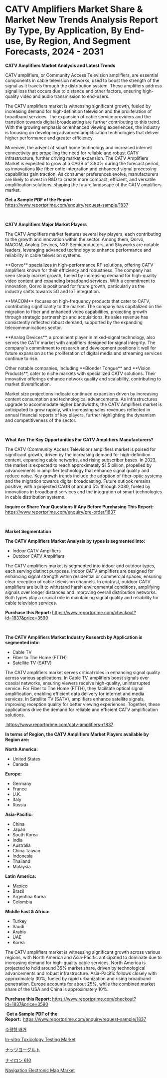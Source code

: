 <p><h1>CATV Amplifiers Market Share & Market New Trends Analysis Report By Type, By Application, By End-use, By Region, And Segment Forecasts, 2024 - 2031</h1></p><p><strong>CATV Amplifiers Market Analysis and Latest Trends</strong></p>
<p><p>CATV amplifiers, or Community Access Television amplifiers, are essential components in cable television networks, used to boost the strength of the signal as it travels through the distribution system. These amplifiers address signal loss that occurs due to distance and other factors, ensuring high-quality video and audio transmission to end-users.</p><p>The CATV amplifiers market is witnessing significant growth, fueled by increasing demand for high-definition television and the proliferation of broadband services. The expansion of cable service providers and the transition towards digital broadcasting are further contributing to this trend. With the growing emphasis on enhanced viewing experiences, the industry is focusing on developing advanced amplification technologies that deliver higher performance and greater efficiency.</p><p>Moreover, the advent of smart home technology and increased internet connectivity are propelling the need for reliable and robust CATV infrastructure, further driving market expansion. The CATV Amplifiers Market is expected to grow at a CAGR of 3.80% during the forecast period, as innovations like fiber optic integration and enhanced signal processing capabilities gain traction. As consumer preferences evolve, manufacturers are likely to invest in R&D to create more compact, efficient, and versatile amplification solutions, shaping the future landscape of the CATV amplifiers market.</p></p>
<p><strong>Get a Sample PDF of the Report:&nbsp;</strong> <a href="https://www.reportprime.com/enquiry/request-sample/1837">https://www.reportprime.com/enquiry/request-sample/1837</a></p>
<p>&nbsp;</p>
<p><strong>CATV Amplifiers Major Market Players</strong></p>
<p><p>The CATV Amplifiers market features several key players, each contributing to the growth and innovation within the sector. Among them, Qorvo, MACOM, Analog Devices, NXP Semiconductors, and Skyworks are notable leaders, leveraging advanced technology to enhance performance and reliability in cable television systems.</p><p>**Qorvo** specializes in high-performance RF solutions, offering CATV amplifiers known for their efficiency and robustness. The company has seen steady market growth, fueled by increasing demand for high-quality video content and expanding broadband services. With a commitment to innovation, Qorvo is positioned for future growth, particularly as the industry shifts towards 5G and IoT integration.</p><p>**MACOM** focuses on high-frequency products that cater to CATV, contributing significantly to the market. The company has capitalized on the migration to fiber and enhanced video capabilities, projecting growth through strategic partnerships and acquisitions. Its sales revenue has consistently reflected robust demand, supported by the expanding telecommunications sector.</p><p>**Analog Devices**, a prominent player in mixed-signal technology, also serves the CATV market with amplifiers designed for signal integrity. The company's commitment to research and development positions it well for future expansion as the proliferation of digital media and streaming services continue to rise.</p><p>Other notable companies, including **Blonder Tongue** and **Vision Products**, cater to niche markets with specialized CATV solutions. Their innovative offerings enhance network quality and scalability, contributing to market diversification.</p><p>Market size projections indicate continued expansion driven by increasing content consumption and technological advancements. As infrastructures upgrade to accommodate higher bandwidths, the CATV Amplifiers market is anticipated to grow rapidly, with increasing sales revenues reflected in annual financial reports of key players, further highlighting the dynamism and competitiveness of the sector.</p></p>
<p>&nbsp;</p>
<p><strong>What Are The Key Opportunities For CATV Amplifiers Manufacturers?</strong></p>
<p><p>The CATV (Community Access Television) amplifiers market is poised for significant growth, driven by the increasing demand for high-definition content, expanding cable networks, and rising subscriber bases. In 2023, the market is expected to reach approximately $1.5 billion, propelled by advancements in amplifier technology that enhance signal quality and reduce noise. Key growth trends include the adoption of fiber-optic systems and the migration towards digital broadcasting. Future outlook remains positive, with a projected CAGR of around 5% through 2030, fueled by innovations in broadband services and the integration of smart technologies in cable distribution systems.</p></p>
<p><strong>Inquire or Share Your Questions If Any Before Purchasing This Report:</strong> <a href="https://www.reportprime.com/enquiry/pre-order/1837">https://www.reportprime.com/enquiry/pre-order/1837</a></p>
<p>&nbsp;</p>
<p><strong>Market Segmentation</strong></p>
<p><strong>The CATV Amplifiers Market Analysis by types is segmented into:</strong></p>
<p><ul><li>Indoor CATV Amplifiers</li><li>Outdoor CATV Amplifiers</li></ul></p>
<p><p>The CATV amplifiers market is segmented into indoor and outdoor types, each serving distinct purposes. Indoor CATV amplifiers are designed for enhancing signal strength within residential or commercial spaces, ensuring clear reception of cable television channels. In contrast, outdoor CATV amplifiers are built to withstand harsh environmental conditions, amplifying signals over longer distances and improving overall distribution networks. Both types play a crucial role in maintaining signal quality and reliability for cable television services.</p></p>
<p><strong>Purchase this Report:&nbsp;</strong><a href="https://www.reportprime.com/checkout?id=1837&price=3590">https://www.reportprime.com/checkout?id=1837&price=3590</a></p>
<p>&nbsp;</p>
<p><strong>The CATV Amplifiers Market Industry Research by Application is segmented into:</strong></p>
<p><ul><li>Cable TV</li><li>Fiber to The Home (FTTH)</li><li>Satellite TV (SATV)</li></ul></p>
<p><p>The CATV amplifiers market serves critical roles in enhancing signal quality across various applications. In Cable TV, amplifiers boost signals over coaxial networks, ensuring viewers receive high-quality, uninterrupted service. For Fiber to The Home (FTTH), they facilitate optical signal amplification, enabling efficient data delivery for internet and media services. In Satellite TV (SATV), amplifiers enhance satellite signals, improving reception quality for better viewing experiences. Together, these applications drive the demand for reliable and efficient CATV amplification solutions.</p></p>
<p><a href="https://www.reportprime.com/catv-amplifiers-r1837">&nbsp;https://www.reportprime.com/catv-amplifiers-r1837</a></p>
<p><strong>In terms of Region, the CATV Amplifiers Market Players available by Region are:</strong></p>
<p>
    <p> <strong> North America: </strong>
        <ul>
            <li>United States</li>
            <li>Canada</li>
        </ul>
        </p> 
    <p> <strong> Europe: </strong>
        <ul>
            <li>Germany</li>
            <li>France</li>
            <li>U.K.</li>
            <li>Italy</li>
            <li>Russia</li>
        </ul>
        </p> 
    <p> <strong> Asia-Pacific: </strong>
        <ul>
            <li>China</li>
            <li>Japan</li>
            <li>South Korea</li>
            <li>India</li>
            <li>Australia</li>
            <li>China Taiwan</li>
            <li>Indonesia</li>
            <li>Thailand</li>
            <li>Malaysia</li>
        </ul>
        </p> 
    <p> <strong> Latin America: </strong>
        <ul>
            <li>Mexico</li>
            <li>Brazil</li>
            <li>Argentina Korea</li>
            <li>Colombia</li>
        </ul>
        </p> 
    <p> <strong> Middle East & Africa: </strong>
        <ul>
            <li>Turkey</li>
            <li>Saudi</li>
            <li>Arabia</li>
            <li>UAE</li>
            <li>Korea</li>
        </ul>
    </p>
    </p>
<p><p>The CATV amplifiers market is witnessing significant growth across various regions, with North America and Asia-Pacific anticipated to dominate due to increasing demand for high-quality cable services. North America is projected to hold around 35% market share, driven by technological advancements and robust infrastructure. Asia-Pacific follows closely with approximately 30%, fueled by rapid urbanization and rising broadband penetration. Europe accounts for about 25%, while the combined market share of the USA and China is approximately 10%.</p></p>
<p><strong>Purchase this Report: </strong><a href="https://www.reportprime.com/checkout?id=1837&price=3590">https://www.reportprime.com/checkout?id=1837&price=3590</a></p>
<p>&nbsp;<strong>Get a Sample PDF of the Report:&nbsp;&nbsp;</strong><a href="https://www.reportprime.com/enquiry/request-sample/1837">https://www.reportprime.com/enquiry/request-sample/1837</a></p>
<p><strong></strong></p>
<p><p><a href="https://medium.com/@wallacbahrtyinger567686/%EC%88%98%ED%8F%89-%EB%B0%B0%EC%BB%A4-%EC%8B%9C%EC%9E%A5%EC%9D%98-%EC%A3%BC%EC%9A%94-%EB%8F%99%EC%9D%B8-%EB%B6%84%EC%84%9D-2024%EB%85%84%EB%B6%80%ED%84%B0-2031%EB%85%84%EA%B9%8C%EC%A7%80%EC%9D%98-%EC%8B%9C%EC%9E%A5-%EB%8F%99%ED%96%A5%EA%B3%BC-%EB%AF%B8%EB%9E%98-%EC%A0%84%EB%A7%9D-1e427a1ff1b3">수평형 배거</a></p><p><a href="https://issuu.com/reportprime-2/docs/in-vitro-toxicology-testing-market-_7cddd197173b6f">In-vitro Toxicology Testing Market</a></p><p><a href="https://medium.com/@alonzomoenrt8956/%E3%83%8A%E3%83%83%E3%83%84%E3%83%A8%E3%83%BC%E3%82%B0%E3%83%AB%E3%83%88%E5%B8%82%E5%A0%B4-%E4%B8%96%E7%95%8C%E5%B8%82%E5%A0%B4%E3%82%B7%E3%82%A7%E3%82%A2%E3%81%A8%E3%83%A9%E3%83%B3%E3%82%AD%E3%83%B3%E3%82%B0-%E5%85%A8%E4%BD%93%E5%A3%B2%E4%B8%8A%E3%81%8A%E3%82%88%E3%81%B3%E9%9C%80%E8%A6%81%E4%BA%88%E6%B8%AC-2024-2031-0c6919260beb">ナッツヨーグルト</a></p><p><a href="https://medium.com/@alonzomoenrt8956/%E3%82%B0%E3%83%AD%E3%83%BC%E3%83%90%E3%83%AB%E3%83%8A%E3%82%A4%E3%83%AD%E3%83%B3610%E5%B8%82%E5%A0%B4-%E5%B8%82%E5%A0%B4%E3%82%B7%E3%82%A7%E3%82%A2-%E5%B8%82%E5%A0%B4%E5%8B%95%E5%90%91-%E3%81%8A%E3%82%88%E3%81%B3%E5%B0%86%E6%9D%A5%E3%81%AE%E6%88%90%E9%95%B7%E3%82%92%E6%8E%A2%E3%82%8B-3a38ca99dc06">ナイロン 610</a></p><p><a href="https://medium.com/@mayrussel2007/market-trends-in-the-global-navigation-electronic-map-market-forecast-and-analysis-2024-2031-3ecb4a9f955a">Navigation Electronic Map Market</a></p></p>